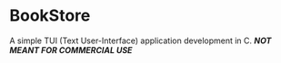 # BookStore

A simple TUI (Text User-Interface) application development in C.
***NOT MEANT FOR COMMERCIAL USE***